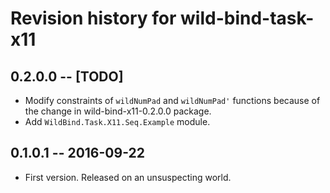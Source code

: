 # Revision history for wild-bind-task-x11

## 0.2.0.0  -- [TODO]

* Modify constraints of `wildNumPad` and `wildNumPad'` functions
  because of the change in wild-bind-x11-0.2.0.0 package.
* Add `WildBind.Task.X11.Seq.Example` module.


## 0.1.0.1  -- 2016-09-22

* First version. Released on an unsuspecting world.

